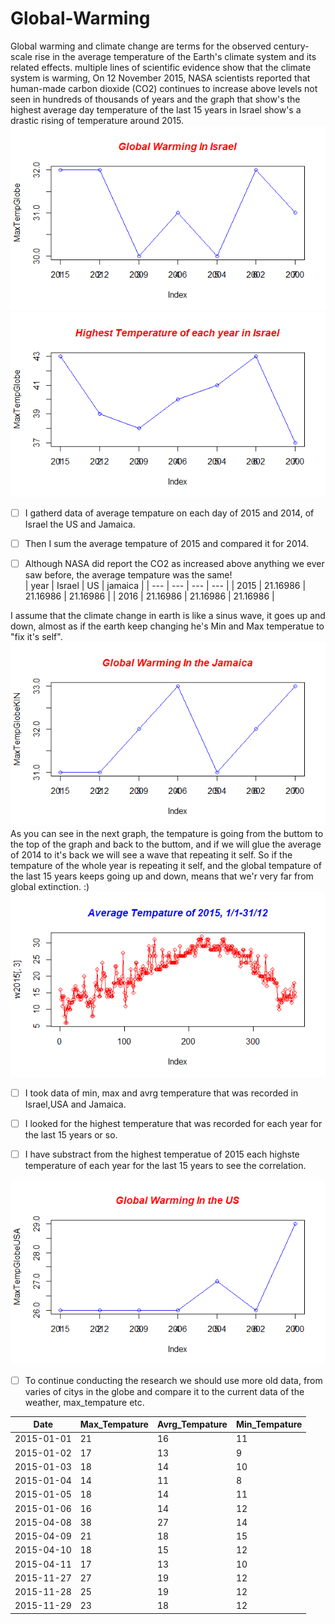 # Global-Warming

Global warming and climate change are terms for the observed century-scale rise in the average temperature of the Earth's climate system and its related effects.
multiple lines of scientific evidence show that the climate system is warming,  On 12 November 2015, NASA scientists reported that human-made carbon dioxide (CO2) continues to increase above levels not seen in hundreds of thousands of years and the graph that show's the highest average day temperature of the last 15 years in Israel show's a drastic rising of temperature around 2015.
![alt tag](PlotGlobalWarmingIL.png) ![alt tag](HighstILPlot.png) 
- [ ] I gatherd data of average tempature on each day of 2015 and 2014, of Israel the US and Jamaica.
- [ ] Then I sum the average tempature of 2015 and compared it for 2014.
- [ ] Although NASA did report the CO2 as increased above anything we ever saw before, the average tempature was the same!<br>
| year  | Israel | US | jamaica |
| --- | --- | --- | --- |
| 2015  | 21.16986 | 21.16986 | 21.16986 |
| 2016  | 21.16986 | 21.16986 | 21.16986 |


I assume that the climate change in earth is like a sinus wave, it goes up and down, almost as if the earth keep changing he's Min and Max temperatue to "fix it's self".
![alt tag](PlotGlobalWarmingKIN.png)<br>
As you can see in the next graph, the tempature is going from the buttom to the top of the graph and back to the buttom, and if we will glue the average of 2014 to it's back we will see a wave that repeating it self.
So if the tempature of the whole year is repeating it self, and the global tempature of the last 15 years keeps going up and down, means that we'r very far from global extinction. :) <br>
![alt tag](PlotAverage2015.png)

- [ ] I took data of min, max and avrg temperature that was recorded in Israel,USA and Jamaica.
- [ ] I looked for the highest temperature that was recorded for each year for the last 15 years or so.
- [ ] I have substract from the highest temperatue of 2015 each highste temperature of each year for the last 15 years to see the correlation.


![alt tag](PlotGlobalWarmingUS.png)

- [ ] To continue conducting the research we should use more old data, from varies of citys in the globe and compare it to the current data of the weather, max_tempature etc.

| Date | Max_Tempature | Avrg_Tempature | Min_Tempature |
| --- | --- | --- | --- |
|2015-01-01 | 21 | 16 | 11 |
|2015-01-02|17|13|9|
|2015-01-03|18|14|10|
|2015-01-04|14|11|8|
|2015-01-05|18|14|11|
|2015-01-06|16|14|12|
|2015-04-08|38|27|14|
|2015-04-09|21|18|15|
|2015-04-10|18|15|12|
|2015-04-11|17|13|10|
|2015-11-27|27|19|12|
|2015-11-28|25|19|12|
|2015-11-29|23|18|12|

